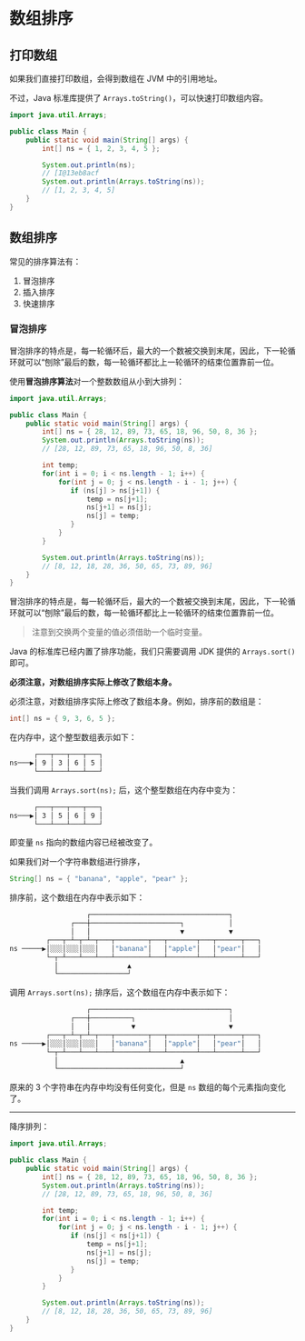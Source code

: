 # 数组排序

## 打印数组

如果我们直接打印数组，会得到数组在 JVM 中的引用地址。

不过，Java 标准库提供了 `Arrays.toString()`，可以快速打印数组内容。

```java
import java.util.Arrays;

public class Main {
	public static void main(String[] args) {
		int[] ns = { 1, 2, 3, 4, 5 };

		System.out.println(ns);
		// [I@13eb8acf
		System.out.println(Arrays.toString(ns));
		// [1, 2, 3, 4, 5]
	}
}
```

## 数组排序

常见的排序算法有：

1. 冒泡排序
2. 插入排序
3. 快速排序

### 冒泡排序

冒泡排序的特点是，每一轮循环后，最大的一个数被交换到末尾，因此，下一轮循环就可以“刨除”最后的数，每一轮循环都比上一轮循环的结束位置靠前一位。

使用**冒泡排序算法**对一个整数数组从小到大排列：

```java
import java.util.Arrays;

public class Main {
    public static void main(String[] args) {
        int[] ns = { 28, 12, 89, 73, 65, 18, 96, 50, 8, 36 };
        System.out.println(Arrays.toString(ns));
        // [28, 12, 89, 73, 65, 18, 96, 50, 8, 36]

        int temp;
        for(int i = 0; i < ns.length - 1; i++) {
            for(int j = 0; j < ns.length - i - 1; j++) {
               if (ns[j] > ns[j+1]) {
                   temp = ns[j+1];
                   ns[j+1] = ns[j];
                   ns[j] = temp;
               }
            }
        }

        System.out.println(Arrays.toString(ns));
        // [8, 12, 18, 28, 36, 50, 65, 73, 89, 96]
    }
}
```

冒泡排序的特点是，每一轮循环后，最大的一个数被交换到末尾，因此，下一轮循环就可以“刨除”最后的数，每一轮循环都比上一轮循环的结束位置靠前一位。

> 注意到交换两个变量的值必须借助一个临时变量。

Java 的标准库已经内置了排序功能，我们只需要调用 JDK 提供的 `Arrays.sort()` 即可。

**必须注意，对数组排序实际上修改了数组本身。**

必须注意，对数组排序实际上修改了数组本身。例如，排序前的数组是：

```java
int[] ns = { 9, 3, 6, 5 };
```

在内存中，这个整型数组表示如下：

```bash
      ┌───┬───┬───┬───┐
ns───▶│ 9 │ 3 │ 6 │ 5 │
      └───┴───┴───┴───┘
```

当我们调用 `Arrays.sort(ns);` 后，这个整型数组在内存中变为：

```bash
      ┌───┬───┬───┬───┐
ns───▶│ 3 │ 5 │ 6 │ 9 │
      └───┴───┴───┴───┘
```

即变量 `ns` 指向的数组内容已经被改变了。

如果我们对一个字符串数组进行排序，

```java
String[] ns = { "banana", "apple", "pear" };
```

排序前，这个数组在内存中表示如下：

```bash
                   ┌──────────────────────────────────┐
               ┌───┼──────────────────────┐           │
               │   │                      ▼           ▼
         ┌───┬─┴─┬─┴─┬───┬────────┬───┬───────┬───┬──────┬───┐
ns ─────▶│░░░│░░░│░░░│   │"banana"│   │"apple"│   │"pear"│   │
         └─┬─┴───┴───┴───┴────────┴───┴───────┴───┴──────┴───┘
           │                 ▲
           └─────────────────┘
```

调用 `Arrays.sort(ns);` 排序后，这个数组在内存中表示如下：

```bash
                   ┌──────────────────────────────────┐
               ┌───┼──────────┐                       │
               │   │          ▼                       ▼
         ┌───┬─┴─┬─┴─┬───┬────────┬───┬───────┬───┬──────┬───┐
ns ─────▶│░░░│░░░│░░░│   │"banana"│   │"apple"│   │"pear"│   │
         └─┬─┴───┴───┴───┴────────┴───┴───────┴───┴──────┴───┘
           │                              ▲
           └──────────────────────────────┘
```

原来的 3 个字符串在内存中均没有任何变化，但是 `ns` 数组的每个元素指向变化了。

---

降序排列：

```java
import java.util.Arrays;

public class Main {
    public static void main(String[] args) {
        int[] ns = { 28, 12, 89, 73, 65, 18, 96, 50, 8, 36 };
        System.out.println(Arrays.toString(ns));
        // [28, 12, 89, 73, 65, 18, 96, 50, 8, 36]

        int temp;
        for(int i = 0; i < ns.length - 1; i++) {
            for(int j = 0; j < ns.length - i - 1; j++) {
               if (ns[j] < ns[j+1]) {
                   temp = ns[j+1];
                   ns[j+1] = ns[j];
                   ns[j] = temp;
               }
            }
        }

        System.out.println(Arrays.toString(ns));
        // [8, 12, 18, 28, 36, 50, 65, 73, 89, 96]
    }
}
```
